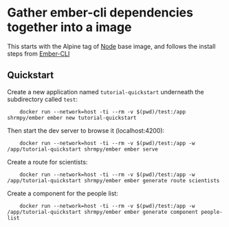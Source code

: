 Gather ember-cli dependencies together into a image 
======

This starts with the Alpine tag of [Node](https://registry.hub.docker.com/_/node/) base image, and follows the install steps from
 [Ember-CLI](https://ember-cli.com/) 


Quickstart
------

Create a new application named `tutorial-quickstart` underneath the subdirectory called `test`:

```
    docker run --network=host -ti --rm -v $(pwd)/test:/app shrmpy/ember ember new tutorial-quickstart
```

Then start the dev server to browse it (localhost:4200):

```
    docker run --network=host -ti --rm -v $(pwd)/test:/app -w /app/tutorial-quickstart shrmpy/ember ember serve
```


Create a route for scientists:

```
    docker run --network=host -ti --rm -v $(pwd)/test:/app -w /app/tutorial-quickstart shrmpy/ember ember generate route scientists
```


Create a component for the people list:

```
    docker run --network=host -ti --rm -v $(pwd)/test:/app -w /app/tutorial-quickstart shrmpy/ember ember generate component people-list
```


